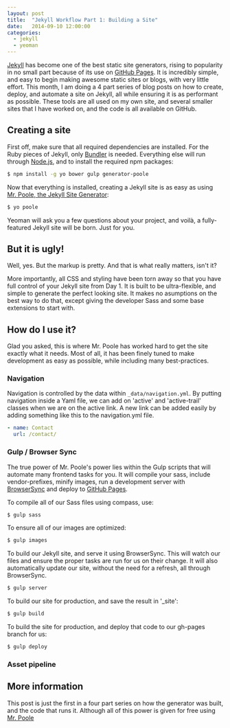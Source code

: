 ```yaml
---
layout: post
title:  "Jekyll Workflow Part 1: Building a Site"
date:   2014-09-10 12:00:00
categories:
  - jekyll
  - yeoman
---
```


[Jekyll](http://jekyllrb.com/) has become one of the best static site generators, rising to popularity in no small part because of its use on [GitHub Pages](https://pages.github.com/). It is incredibly simple, and easy to begin making awesome static sites or blogs, with very little effort. This month, I am doing a 4 part series of blog posts on how to create, deploy, and automate a site on Jekyll, all while ensuring it is as performant as possible. These tools are all used on my own site, and several smaller sites that I have worked on, and the code is all available on GitHub.

## Creating a site

First off, make sure that all required dependencies are installed. For the Ruby pieces of Jekyll, only [Bundler](http://bundler.io/) is needed. Everything else will run through [Node.js](http://nodejs.org/download/), and to install the required npm packages:

```bash
$ npm install -g yo bower gulp generator-poole
```

Now that everything is installed, creating a Jekyll site is as easy as using [Mr. Poole, the Jekyll Site Generator](https://github.com/iamcarrico/generator-poole):

```bash
$ yo poole
```

Yeoman will ask you a few questions about your project, and voilà, a fully-featured Jekyll site will be born. Just for you.

## But it is ugly!

Well, yes. But the markup is pretty. And that is what really matters, isn't it?

More importantly, all CSS and styling have been torn away so that you have full control of your Jekyll site from Day 1. It is built to be ultra-flexible, and simple to generate the perfect looking site. It makes no asumptions on the best way to do that, except giving the developer Sass and some base extensions to start with.

## How do I use it?

Glad you asked, this is where Mr. Poole has worked hard to get the site exactly what it needs. Most of all, it has been finely tuned to make development as easy as possible, while including many best-practices.

### Navigation

Navigation is controlled by the data within ```_data/navigation.yml```. By putting navigation inside a Yaml file, we can add on 'active' and 'active-trail' classes when we are on the active link. A new link can be added easily by adding something like this to the navigation.yml file.

```yaml
- name: Contact
  url: /contact/
```

### Gulp / Browser Sync

The true power of Mr. Poole's power lies within the Gulp scripts that will automate many frontend tasks for you. It will compile your sass, include vendor-prefixes, minify images, run a development server with [BrowserSync](http://www.browsersync.io/) and deploy to [GitHub Pages](https://pages.github.com/).

To compile all of our Sass files using compass, use:

```bash
$ gulp sass
```

To ensure all of our images are optimized:

```bash
$ gulp images
```

To build our Jekyll site, and serve it using BrowserSync. This will watch our files and ensure the proper tasks are run for us on their change. It will also automatically update our site, without the need for a refresh, all through BrowserSync.

```bash
$ gulp server
```

To build our site for production, and save the result in '_site':

```bash
$ gulp build
```

To build the site for production, and deploy that code to our gh-pages branch for us:

```bash
$ gulp deploy
```

### Asset pipeline




## More information

This post is just the first in a four part series on how the generator was built, and the code that runs it. Although all of this power is given for free using [Mr. Poole](https://github.com/iamcarrico/generator-poole)
